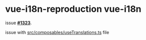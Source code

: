 # vue-i18n-reproduction vue-i18n 

issue **[#1323](https://github.com/intlify/vue-i18n-next/issues/1323)**. 

issue with [src/composables/useTranslations.ts](https://github.com/Sardor01/vue-i18n-reproduction/blob/main/src/composables/useTranslations.ts) file
